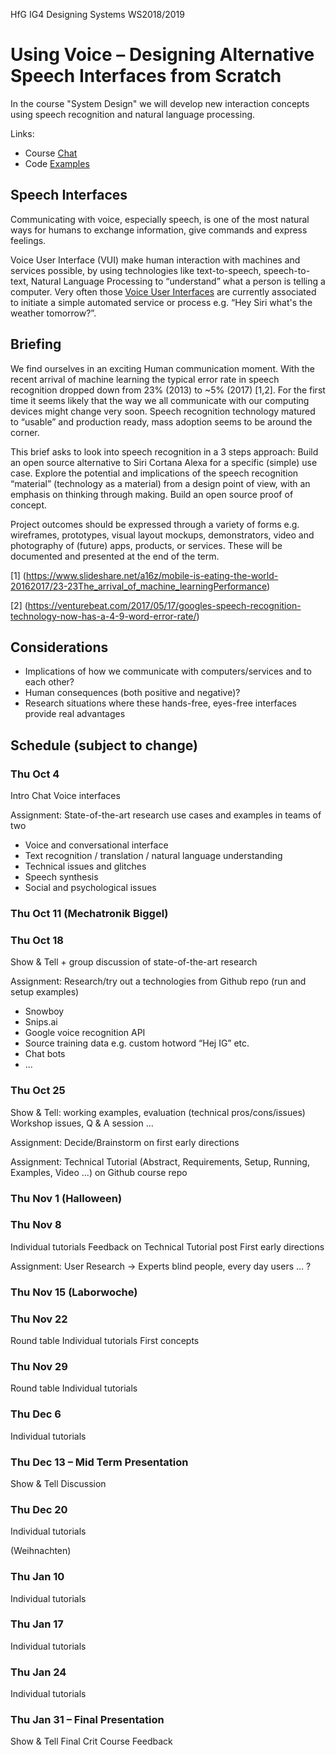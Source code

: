 HfG IG4 Designing Systems WS2018/2019

# Using Voice – Designing Alternative Speech Interfaces from Scratch

In the course "System Design" we will develop new interaction concepts using speech recognition and natural language processing.

Links:

- Course [Chat](https://github.com/orgs/hfg-gmuend/teams/designing-systems-1819/discussions)
- Code [Examples](https://github.com/hfg-gmuend/1819-designing-systems-using-voice/tree/master/examples)


## Speech Interfaces
Communicating with voice, especially speech, is one of the most natural ways for humans to exchange information, give commands and express feelings.

Voice User Interface (VUI) make human interaction with machines and services possible, by using technologies like text-to-speech, speech-to-text, Natural Language Processing to “understand” what a person is telling a computer. Very often those [Voice User Interfaces](https://en.wikipedia.org/wiki/Voice_user_interface) are currently associated to initiate a simple automated service or process e.g. “Hey Siri what's the weather tomorrow?”.

## Briefing
We find ourselves in an exciting Human communication moment. With the recent arrival of machine learning the typical error rate in speech recognition dropped down from 23% (2013) to ~5% (2017) [1,2]. For the first time it seems likely that the way we all communicate with our computing devices might change very soon. Speech recognition technology matured to “usable” and production ready, mass adoption seems to be around the corner.

This brief asks to look into speech recognition in a 3 steps approach:
Build an open source alternative to Siri Cortana Alexa for a specific (simple) use case.
Explore the potential and implications of the speech recognition “material” (technology as a material) from a design point of view, with an emphasis on thinking through making.
Build an open source proof of concept.

Project outcomes should be expressed through a variety of forms e.g. wireframes, prototypes, visual layout mockups, demonstrators, video and photography of (future) apps, products, or services. These will be documented and presented at the end of the term.

[1] (https://www.slideshare.net/a16z/mobile-is-eating-the-world-20162017/23-23The_arrival_of_machine_learningPerformance)

[2] (https://venturebeat.com/2017/05/17/googles-speech-recognition-technology-now-has-a-4-9-word-error-rate/)

## Considerations
- Implications of how we communicate with computers/services and to each other?
- Human consequences (both positive and negative)?
- Research situations where these hands-free, eyes-free interfaces provide real advantages

## Schedule (subject to change)

### Thu Oct 4
Intro Chat Voice interfaces

Assignment: State-of-the-art research use cases and examples in teams of two
- Voice and conversational interface
- Text recognition / translation / natural language understanding
- Technical issues and glitches
- Speech synthesis
- Social and psychological issues

### Thu Oct 11 (Mechatronik Biggel)

### Thu Oct 18
Show & Tell + group discussion of state-of-the-art research

Assignment: Research/try out a technologies from Github repo (run and setup examples)
- Snowboy
- Snips.ai
- Google voice recognition API
- Source training data e.g. custom hotword “Hej IG” etc.
- Chat bots
- ...

### Thu Oct 25
Show & Tell: working examples, evaluation (technical pros/cons/issues)
Workshop issues, Q & A session …

Assignment: Decide/Brainstorm on first early directions

Assignment: Technical Tutorial (Abstract, Requirements, Setup, Running, Examples, Video ...) on Github course repo

### Thu Nov 1 (Halloween)

### Thu Nov 8
Individual tutorials
Feedback on Technical Tutorial post
First early directions

Assignment: User Research -> Experts blind people, every day users … ?

### Thu Nov 15 (Laborwoche)

### Thu Nov 22
Round table
Individual tutorials
First concepts

### Thu Nov 29
Round table
Individual tutorials

### Thu Dec 6
Individual tutorials

### Thu Dec 13  – Mid Term Presentation
Show & Tell
Discussion

### Thu Dec 20
Individual tutorials

(Weihnachten)

### Thu Jan 10
Individual tutorials

### Thu Jan 17
Individual tutorials

### Thu Jan 24
Individual tutorials

### Thu Jan 31 – Final Presentation
Show & Tell
Final Crit
Course Feedback
